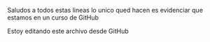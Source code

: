 Saludos a todos estas lineas lo unico qued hacen es
evidenciar que estamos en un curso de GitHub

Estoy editando este archivo desde GitHub
